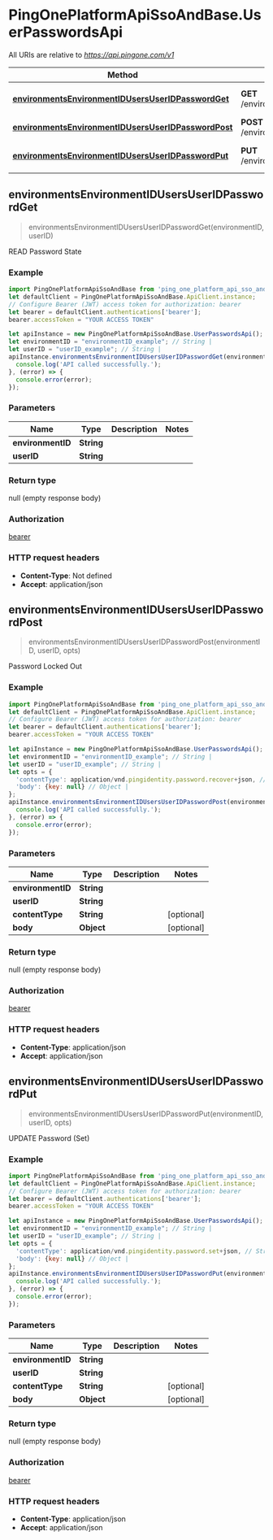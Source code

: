 # PingOnePlatformApiSsoAndBase.UserPasswordsApi

All URIs are relative to *https://api.pingone.com/v1*

Method | HTTP request | Description
------------- | ------------- | -------------
[**environmentsEnvironmentIDUsersUserIDPasswordGet**](UserPasswordsApi.md#environmentsEnvironmentIDUsersUserIDPasswordGet) | **GET** /environments/{environmentID}/users/{userID}/password | READ Password State
[**environmentsEnvironmentIDUsersUserIDPasswordPost**](UserPasswordsApi.md#environmentsEnvironmentIDUsersUserIDPasswordPost) | **POST** /environments/{environmentID}/users/{userID}/password | Password Locked Out
[**environmentsEnvironmentIDUsersUserIDPasswordPut**](UserPasswordsApi.md#environmentsEnvironmentIDUsersUserIDPasswordPut) | **PUT** /environments/{environmentID}/users/{userID}/password | UPDATE Password (Set)



## environmentsEnvironmentIDUsersUserIDPasswordGet

> environmentsEnvironmentIDUsersUserIDPasswordGet(environmentID, userID)

READ Password State

### Example

```javascript
import PingOnePlatformApiSsoAndBase from 'ping_one_platform_api_sso_and_base';
let defaultClient = PingOnePlatformApiSsoAndBase.ApiClient.instance;
// Configure Bearer (JWT) access token for authorization: bearer
let bearer = defaultClient.authentications['bearer'];
bearer.accessToken = "YOUR ACCESS TOKEN"

let apiInstance = new PingOnePlatformApiSsoAndBase.UserPasswordsApi();
let environmentID = "environmentID_example"; // String | 
let userID = "userID_example"; // String | 
apiInstance.environmentsEnvironmentIDUsersUserIDPasswordGet(environmentID, userID).then(() => {
  console.log('API called successfully.');
}, (error) => {
  console.error(error);
});

```

### Parameters


Name | Type | Description  | Notes
------------- | ------------- | ------------- | -------------
 **environmentID** | **String**|  | 
 **userID** | **String**|  | 

### Return type

null (empty response body)

### Authorization

[bearer](../README.md#bearer)

### HTTP request headers

- **Content-Type**: Not defined
- **Accept**: application/json


## environmentsEnvironmentIDUsersUserIDPasswordPost

> environmentsEnvironmentIDUsersUserIDPasswordPost(environmentID, userID, opts)

Password Locked Out

### Example

```javascript
import PingOnePlatformApiSsoAndBase from 'ping_one_platform_api_sso_and_base';
let defaultClient = PingOnePlatformApiSsoAndBase.ApiClient.instance;
// Configure Bearer (JWT) access token for authorization: bearer
let bearer = defaultClient.authentications['bearer'];
bearer.accessToken = "YOUR ACCESS TOKEN"

let apiInstance = new PingOnePlatformApiSsoAndBase.UserPasswordsApi();
let environmentID = "environmentID_example"; // String | 
let userID = "userID_example"; // String | 
let opts = {
  'contentType': application/vnd.pingidentity.password.recover+json, // String | 
  'body': {key: null} // Object | 
};
apiInstance.environmentsEnvironmentIDUsersUserIDPasswordPost(environmentID, userID, opts).then(() => {
  console.log('API called successfully.');
}, (error) => {
  console.error(error);
});

```

### Parameters


Name | Type | Description  | Notes
------------- | ------------- | ------------- | -------------
 **environmentID** | **String**|  | 
 **userID** | **String**|  | 
 **contentType** | **String**|  | [optional] 
 **body** | **Object**|  | [optional] 

### Return type

null (empty response body)

### Authorization

[bearer](../README.md#bearer)

### HTTP request headers

- **Content-Type**: application/json
- **Accept**: application/json


## environmentsEnvironmentIDUsersUserIDPasswordPut

> environmentsEnvironmentIDUsersUserIDPasswordPut(environmentID, userID, opts)

UPDATE Password (Set)

### Example

```javascript
import PingOnePlatformApiSsoAndBase from 'ping_one_platform_api_sso_and_base';
let defaultClient = PingOnePlatformApiSsoAndBase.ApiClient.instance;
// Configure Bearer (JWT) access token for authorization: bearer
let bearer = defaultClient.authentications['bearer'];
bearer.accessToken = "YOUR ACCESS TOKEN"

let apiInstance = new PingOnePlatformApiSsoAndBase.UserPasswordsApi();
let environmentID = "environmentID_example"; // String | 
let userID = "userID_example"; // String | 
let opts = {
  'contentType': application/vnd.pingidentity.password.set+json, // String | 
  'body': {key: null} // Object | 
};
apiInstance.environmentsEnvironmentIDUsersUserIDPasswordPut(environmentID, userID, opts).then(() => {
  console.log('API called successfully.');
}, (error) => {
  console.error(error);
});

```

### Parameters


Name | Type | Description  | Notes
------------- | ------------- | ------------- | -------------
 **environmentID** | **String**|  | 
 **userID** | **String**|  | 
 **contentType** | **String**|  | [optional] 
 **body** | **Object**|  | [optional] 

### Return type

null (empty response body)

### Authorization

[bearer](../README.md#bearer)

### HTTP request headers

- **Content-Type**: application/json
- **Accept**: application/json

